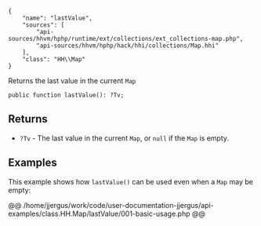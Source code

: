 ``` yamlmeta
{
    "name": "lastValue",
    "sources": [
        "api-sources/hhvm/hphp/runtime/ext/collections/ext_collections-map.php",
        "api-sources/hhvm/hphp/hack/hhi/collections/Map.hhi"
    ],
    "class": "HH\\Map"
}
```




Returns the last value in the current ` Map `




``` Hack
public function lastValue(): ?Tv;
```




## Returns




+ ` ?Tv ` - The last value in the current `` Map ``, or ``` null ``` if the ```` Map ```` is
  empty.




## Examples




This example shows how ` lastValue() ` can be used even when a `` Map `` may be empty:







@@ /home/jjergus/work/code/user-documentation-jjergus/api-examples/class.HH.Map/lastValue/001-basic-usage.php @@
<!-- HHAPIDOC -->

